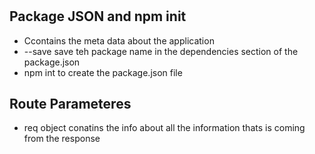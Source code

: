 # 

## Package JSON and npm init
* Ccontains the meta data about the application
* --save save teh package name in the dependencies section of the package.json
* npm int to create the package.json file 

## Route Parameteres 
* req object conatins the info about all the information thats is coming from the response